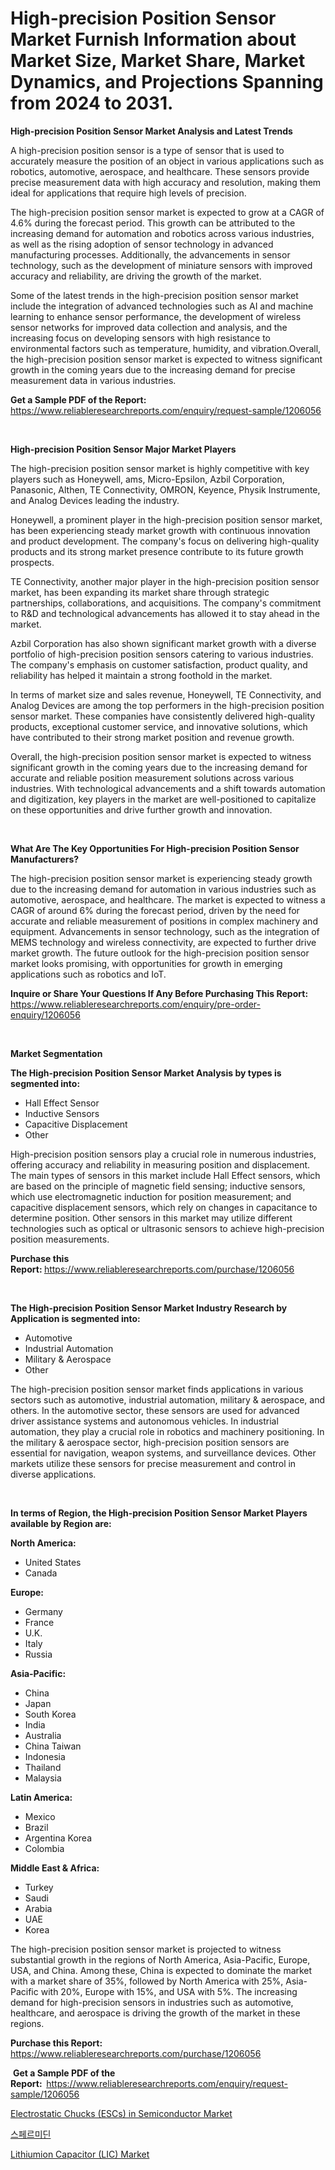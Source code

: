 <p><h1>High-precision Position Sensor Market Furnish Information about Market Size, Market Share, Market Dynamics, and Projections Spanning from 2024 to 2031.</h1></p><p><strong>High-precision Position Sensor Market Analysis and Latest Trends</strong></p>
<p><p>A high-precision position sensor is a type of sensor that is used to accurately measure the position of an object in various applications such as robotics, automotive, aerospace, and healthcare. These sensors provide precise measurement data with high accuracy and resolution, making them ideal for applications that require high levels of precision.</p><p>The high-precision position sensor market is expected to grow at a CAGR of 4.6% during the forecast period. This growth can be attributed to the increasing demand for automation and robotics across various industries, as well as the rising adoption of sensor technology in advanced manufacturing processes. Additionally, the advancements in sensor technology, such as the development of miniature sensors with improved accuracy and reliability, are driving the growth of the market.</p><p>Some of the latest trends in the high-precision position sensor market include the integration of advanced technologies such as AI and machine learning to enhance sensor performance, the development of wireless sensor networks for improved data collection and analysis, and the increasing focus on developing sensors with high resistance to environmental factors such as temperature, humidity, and vibration.Overall, the high-precision position sensor market is expected to witness significant growth in the coming years due to the increasing demand for precise measurement data in various industries.</p></p>
<p><strong>Get a Sample PDF of the Report:&nbsp;</strong> <a href="https://www.reliableresearchreports.com/enquiry/request-sample/1206056">https://www.reliableresearchreports.com/enquiry/request-sample/1206056</a></p>
<p>&nbsp;</p>
<p><strong>High-precision Position Sensor Major Market Players</strong></p>
<p><p>The high-precision position sensor market is highly competitive with key players such as Honeywell, ams, Micro-Epsilon, Azbil Corporation, Panasonic, Althen, TE Connectivity, OMRON, Keyence, Physik Instrumente, and Analog Devices leading the industry.</p><p>Honeywell, a prominent player in the high-precision position sensor market, has been experiencing steady market growth with continuous innovation and product development. The company's focus on delivering high-quality products and its strong market presence contribute to its future growth prospects.</p><p>TE Connectivity, another major player in the high-precision position sensor market, has been expanding its market share through strategic partnerships, collaborations, and acquisitions. The company's commitment to R&D and technological advancements has allowed it to stay ahead in the market.</p><p>Azbil Corporation has also shown significant market growth with a diverse portfolio of high-precision position sensors catering to various industries. The company's emphasis on customer satisfaction, product quality, and reliability has helped it maintain a strong foothold in the market.</p><p>In terms of market size and sales revenue, Honeywell, TE Connectivity, and Analog Devices are among the top performers in the high-precision position sensor market. These companies have consistently delivered high-quality products, exceptional customer service, and innovative solutions, which have contributed to their strong market position and revenue growth.</p><p>Overall, the high-precision position sensor market is expected to witness significant growth in the coming years due to the increasing demand for accurate and reliable position measurement solutions across various industries. With technological advancements and a shift towards automation and digitization, key players in the market are well-positioned to capitalize on these opportunities and drive further growth and innovation.</p></p>
<p>&nbsp;</p>
<p><strong>What Are The Key Opportunities For High-precision Position Sensor Manufacturers?</strong></p>
<p><p>The high-precision position sensor market is experiencing steady growth due to the increasing demand for automation in various industries such as automotive, aerospace, and healthcare. The market is expected to witness a CAGR of around 6% during the forecast period, driven by the need for accurate and reliable measurement of positions in complex machinery and equipment. Advancements in sensor technology, such as the integration of MEMS technology and wireless connectivity, are expected to further drive market growth. The future outlook for the high-precision position sensor market looks promising, with opportunities for growth in emerging applications such as robotics and IoT.</p></p>
<p><strong>Inquire or Share Your Questions If Any Before Purchasing This Report:</strong> <a href="https://www.reliableresearchreports.com/enquiry/pre-order-enquiry/1206056">https://www.reliableresearchreports.com/enquiry/pre-order-enquiry/1206056</a></p>
<p>&nbsp;</p>
<p><strong>Market Segmentation</strong></p>
<p><strong>The High-precision Position Sensor Market Analysis by types is segmented into:</strong></p>
<p><ul><li>Hall Effect Sensor</li><li>Inductive Sensors</li><li>Capacitive Displacement</li><li>Other</li></ul></p>
<p><p>High-precision position sensors play a crucial role in numerous industries, offering accuracy and reliability in measuring position and displacement. The main types of sensors in this market include Hall Effect sensors, which are based on the principle of magnetic field sensing; inductive sensors, which use electromagnetic induction for position measurement; and capacitive displacement sensors, which rely on changes in capacitance to determine position. Other sensors in this market may utilize different technologies such as optical or ultrasonic sensors to achieve high-precision position measurements.</p></p>
<p><strong>Purchase this Report:&nbsp;</strong><a href="https://www.reliableresearchreports.com/purchase/1206056">https://www.reliableresearchreports.com/purchase/1206056</a></p>
<p>&nbsp;</p>
<p><strong>The High-precision Position Sensor Market Industry Research by Application is segmented into:</strong></p>
<p><ul><li>Automotive</li><li>Industrial Automation</li><li>Military & Aerospace</li><li>Other</li></ul></p>
<p><p>The high-precision position sensor market finds applications in various sectors such as automotive, industrial automation, military & aerospace, and others. In the automotive sector, these sensors are used for advanced driver assistance systems and autonomous vehicles. In industrial automation, they play a crucial role in robotics and machinery positioning. In the military & aerospace sector, high-precision position sensors are essential for navigation, weapon systems, and surveillance devices. Other markets utilize these sensors for precise measurement and control in diverse applications.</p></p>
<p>&nbsp;</p>
<p><strong>In terms of Region, the High-precision Position Sensor Market Players available by Region are:</strong></p>
<p>
    <p> <strong> North America: </strong>
        <ul>
            <li>United States</li>
            <li>Canada</li>
        </ul>
        </p> 
    <p> <strong> Europe: </strong>
        <ul>
            <li>Germany</li>
            <li>France</li>
            <li>U.K.</li>
            <li>Italy</li>
            <li>Russia</li>
        </ul>
        </p> 
    <p> <strong> Asia-Pacific: </strong>
        <ul>
            <li>China</li>
            <li>Japan</li>
            <li>South Korea</li>
            <li>India</li>
            <li>Australia</li>
            <li>China Taiwan</li>
            <li>Indonesia</li>
            <li>Thailand</li>
            <li>Malaysia</li>
        </ul>
        </p> 
    <p> <strong> Latin America: </strong>
        <ul>
            <li>Mexico</li>
            <li>Brazil</li>
            <li>Argentina Korea</li>
            <li>Colombia</li>
        </ul>
        </p> 
    <p> <strong> Middle East & Africa: </strong>
        <ul>
            <li>Turkey</li>
            <li>Saudi</li>
            <li>Arabia</li>
            <li>UAE</li>
            <li>Korea</li>
        </ul>
    </p>
    </p>
<p><p>The high-precision position sensor market is projected to witness substantial growth in the regions of North America, Asia-Pacific, Europe, USA, and China. Among these, China is expected to dominate the market with a market share of 35%, followed by North America with 25%, Asia-Pacific with 20%, Europe with 15%, and USA with 5%. The increasing demand for high-precision sensors in industries such as automotive, healthcare, and aerospace is driving the growth of the market in these regions.</p></p>
<p><strong>Purchase this Report: </strong><a href="https://www.reliableresearchreports.com/purchase/1206056">https://www.reliableresearchreports.com/purchase/1206056</a></p>
<p>&nbsp;<strong>Get a Sample PDF of the Report:&nbsp;&nbsp;</strong><a href="https://www.reliableresearchreports.com/enquiry/request-sample/1206056">https://www.reliableresearchreports.com/enquiry/request-sample/1206056</a></p>
<p><strong></strong></p>
<p><p><a href="https://github.com/nathandecarvalho/Market-Research-Report-List-2/blob/main/electrostatic-chucks-escs-in-semiconductor-market.md">Electrostatic Chucks (ESCs) in Semiconductor Market</a></p><p><a href="https://github.com/JackieFauhey9089475/Market-Research-Report-List-1/blob/main/290440012390.md">스페르미딘</a></p><p><a href="https://github.com/kosella/Market-Research-Report-List-2/blob/main/lithiumion-capacitor-lic-market.md">Lithiumion Capacitor (LIC) Market</a></p></p>